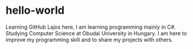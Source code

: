 # hello-world
Learning GitHub
Lajos here, I am learning programming mainly in C#. Studying Computer Science at Obudai University in Hungary. I am here to improve my programming skill and to share my projects with others.
